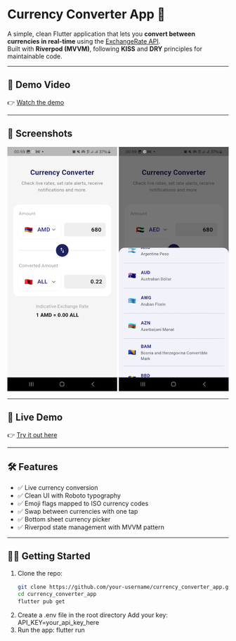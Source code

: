 # Currency Converter App 💱

A simple, clean Flutter application that lets you **convert between currencies in real-time** using the [ExchangeRate API](https://www.exchangerate-api.com/).  
Built with **Riverpod (MVVM)**, following **KISS** and **DRY** principles for maintainable code.

---

## 🎥 Demo Video
👉 [Watch the demo](YOUR_VIDEO_LINK_HERE)

---

## 📸 Screenshots
<p align="center">
  <img src="assets/screenshots/coinbase2.jpg" alt="Conversion Example" width="250"/>
  <img src="assets/screenshots/coinbase3.jpg" alt="Conversion Example" width="250"/>
</p>

---

## 🚀 Live Demo
👉 [Try it out here](YOUR_DEPLOYED_LINK_HERE)

---

## 🛠️ Features
- ✅ Live currency conversion
- ✅ Clean UI with Roboto typography
- ✅ Emoji flags mapped to ISO currency codes
- ✅ Swap between currencies with one tap
- ✅ Bottom sheet currency picker
- ✅ Riverpod state management with MVVM pattern

---

## 🧑‍💻 Getting Started

1. Clone the repo:
   ```bash
   git clone https://github.com/your-username/currency_converter_app.git
   cd currency_converter_app
   flutter pub get
2. Create a .env file in the root directory Add your key:
   API_KEY=your_api_key_here
3. Run the app:
    flutter run